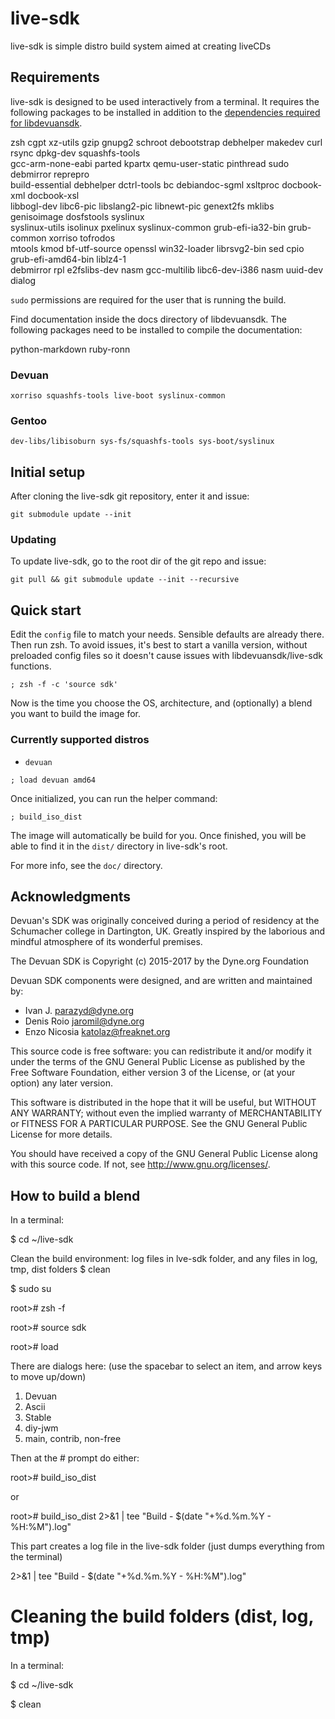 live-sdk
========

live-sdk is simple distro build system aimed at creating liveCDs

## Requirements

live-sdk is designed to be used interactively from a terminal.
It requires the following packages to be installed in addition to the
[dependencies required for libdevuansdk](https://github.com/dyne/libdevuansdk/blob/master/README.md#requirements).

zsh cgpt xz-utils gzip gnupg2 schroot debootstrap debhelper makedev curl rsync dpkg-dev squashfs-tools \
gcc-arm-none-eabi parted kpartx qemu-user-static pinthread sudo debmirror reprepro  \
build-essential debhelper dctrl-tools bc debiandoc-sgml xsltproc docbook-xml docbook-xsl \
libbogl-dev libc6-pic libslang2-pic libnewt-pic genext2fs mklibs genisoimage dosfstools syslinux \
syslinux-utils isolinux pxelinux syslinux-common grub-efi-ia32-bin grub-common xorriso tofrodos \
mtools kmod bf-utf-source openssl win32-loader librsvg2-bin sed cpio grub-efi-amd64-bin liblz4-1 \
debmirror rpl e2fslibs-dev nasm gcc-multilib libc6-dev-i386 nasm uuid-dev dialog

`sudo` permissions are required for the user that is running the build.

Find documentation inside the docs directory of libdevuansdk. The 
following packages need to be installed to compile the documentation:

python-markdown ruby-ronn


### Devuan

```
xorriso squashfs-tools live-boot syslinux-common
```

### Gentoo

```
dev-libs/libisoburn sys-fs/squashfs-tools sys-boot/syslinux
```

## Initial setup

After cloning the live-sdk git repository, enter it and issue:

```
git submodule update --init
```

### Updating

To update live-sdk, go to the root dir of the git repo and issue:

```
git pull && git submodule update --init --recursive
```

## Quick start

Edit the `config` file to match your needs. Sensible defaults are
already there. Then run zsh. To avoid issues, it's best to start a
vanilla version, without preloaded config files so it doesn't cause
issues with libdevuansdk/live-sdk functions.

```
; zsh -f -c 'source sdk'
```

Now is the time you choose the OS, architecture, and (optionally) a
blend you want to build the image for.

### Currently supported distros

* `devuan`

```
; load devuan amd64
```

Once initialized, you can run the helper command:

```
; build_iso_dist
```

The image will automatically be build for you. Once finished, you will be
able to find it in the `dist/` directory in live-sdk's root.

For more info, see the `doc/` directory.

## Acknowledgments

Devuan's SDK was originally conceived during a period of residency at the
Schumacher college in Dartington, UK. Greatly inspired by the laborious and
mindful atmosphere of its wonderful premises.

The Devuan SDK is Copyright (c) 2015-2017 by the Dyne.org Foundation

Devuan SDK components were designed, and are written and maintained by:

- Ivan J. <parazyd@dyne.org>
- Denis Roio <jaromil@dyne.org>
- Enzo Nicosia <katolaz@freaknet.org>

This source code is free software: you can redistribute it and/or modify it
under the terms of the GNU General Public License as published by the Free
Software Foundation, either version 3 of the License, or (at your option)
any later version.

This software is distributed in the hope that it will be useful, but
WITHOUT ANY WARRANTY; without even the implied warranty of MERCHANTABILITY
or FITNESS FOR A PARTICULAR PURPOSE. See the GNU General Public License for
more details.

You should have received a copy of the GNU General Public License along
with this source code. If not, see <http://www.gnu.org/licenses/>.


## How to build a blend

In a terminal: 

$ cd ~/live-sdk

Clean the build environment: log files in lve-sdk folder, and any files in log, tmp, dist folders
$ clean

$ sudo su

root># zsh -f

root># source sdk

root># load

There are dialogs here: (use the spacebar to select an item, and arrow keys to move up/down)

1. Devuan
2. Ascii
3. Stable
4. diy-jwm
5. main, contrib, non-free

Then at the # prompt do either:

root># build_iso_dist

or

root># build_iso_dist 2>&1 | tee "Build - $(date "+%d.%m.%Y - %H:%M").log"

This part creates a log file in the live-sdk folder (just dumps everything from the terminal)

2>&1 | tee "Build - $(date "+%d.%m.%Y - %H:%M").log"


# Cleaning the build folders (dist, log, tmp)

In a terminal: 

$ cd ~/live-sdk

$ clean



